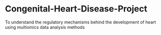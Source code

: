 # Congenital-Heart-Disease-Project
To understand the regulatory mechanisms behind the development of heart using multiomics data analysis methods
